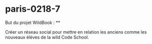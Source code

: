 # paris-0218-7

But du projet WildBook :  **

Créer un réseau social pour mettre en relation les anciens comme les nouveaux élèves de la wild Code School.  
